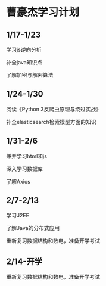# 曹豪杰学习计划

## 1/17-1/23

学习js逆向分析

补全java知识点

了解加密与解密算法

## 1/24-1/30

阅读《Python 3反爬虫原理与绕过实战》

补全elasticsearch检索模型方面的知识

## 1/31-2/6

兼并学习html和js

深入学习数据库

了解Axios

## 2/7-2/13

学习J2EE

了解Java的分布式应用

重新复习数据结构和数电，准备开学考试

## 2/14-开学

重新复习数据结构和数电，准备开学考试
